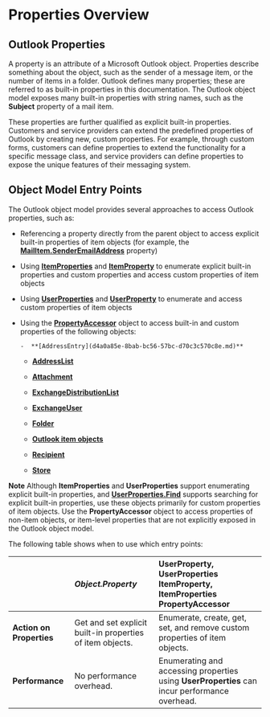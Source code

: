 
# Properties Overview


## Outlook Properties

A property is an attribute of a Microsoft Outlook object. Properties describe something about the object, such as the sender of a message item, or the number of items in a folder. Outlook defines many properties; these are referred to as built-in properties in this documentation. The Outlook object model exposes many built-in properties with string names, such as the  **Subject** property of a mail item. 

These properties are further qualified as explicit built-in properties. Customers and service providers can extend the predefined properties of Outlook by creating new, custom properties. For example, through custom forms, customers can define properties to extend the functionality for a specific message class, and service providers can define properties to expose the unique features of their messaging system.


## Object Model Entry Points

The Outlook object model provides several approaches to access Outlook properties, such as:


- Referencing a property directly from the parent object to access explicit built-in properties of item objects (for example, the  **[MailItem.SenderEmailAddress](a157894c-adf2-1cef-ec7c-8516dbef2b7f.md)** property)
    
- Using  **[ItemProperties](34a110ed-6617-72da-1e98-a9773c705b40.md)** and **[ItemProperty](3570d1f9-40ed-0a99-f63c-141134418c3b.md)** to enumerate explicit built-in properties and custom properties and access custom properties of item objects
    
- Using  **[UserProperties](20b49c86-d74f-9bda-382c-559af278c148.md)** and **[UserProperty](c94f642f-4368-d775-a79f-ce6c39bfe1fd.md)** to enumerate and access custom properties of item objects
    
- Using the  **[PropertyAccessor](2fc91e13-703c-3ec9-9066-ffee7144306c.md)** object to access built-in and custom properties of the following objects:
    
      -  **[AddressEntry](d4a0a85e-8bab-bc56-57bc-d70c3c570c8e.md)**
    
  -  **[AddressList](84611afe-48b1-185b-df4b-0f004e7436ff.md)**
    
  -  **[Attachment](3e11582b-ac90-0948-bc37-506570bb287b.md)**
    
  -  **[ExchangeDistributionList](2830dfba-6c0a-a81f-6b98-92ac2aafb59d.md)**
    
  -  **[ExchangeUser](6ec117d1-7fdb-aa36-b567-1242f8238df0.md)**
    
  -  **[Folder](3cf6cda8-6d70-666e-2643-9d9c5b9cacfc.md)**
    
  -  **[Outlook item objects](6ea4babf-facf-4018-ef5a-4a484e55153a.md)**
    
  -  **[Recipient](8cee4d79-ec55-52a4-710b-6456944ca86d.md)**
    
  -  **[Store](1eb22fe9-8849-7476-5388-2515b48591b9.md)**
    

 **Note**  Although  **ItemProperties** and **UserProperties** support enumerating explicit built-in properties, and **[UserProperties.Find](3b71ce5a-4bb0-fdab-a24e-02c631816b80.md)** supports searching for explicit built-in properties, use these objects primarily for custom properties of item objects. Use the **PropertyAccessor** object to access properties of non-item objects, or item-level properties that are not explicitly exposed in the Outlook object model.

The following table shows when to use which entry points:



|| _Object.Property_| **UserProperty, UserProperties**<br> **ItemProperty, ItemProperties**<br> **PropertyAccessor**|
|:-----|:-----|:-----|
| **Action on Properties**|Get and set explicit built-in properties of item objects. |Enumerate, create, get, set, and remove custom properties of item objects. |Enumerate explicit built-in properties and custom properties of item objects; create, get, set, and remove custom properties of item objects. |Get and set built-in properties, and create, get, set, and remove custom properties. Objects include item objects and the following:  **AddressEntry**,  **AddressList**,  **Attachment**,  **ExchangeUser**,  **ExchangeDistributionList**,  **Folder**,  **Recipient**, and  **Store**. Access properties by the appropriate namespaces. For more information, see  [Referencing Properties by Namespace](c1c7bfa9-64d7-81d2-84e7-f0a4c57780b3.md).|
| **Performance**|No performance overhead.|Enumerating and accessing properties using  **UserProperties** can incur performance overhead.|Enumerating and accessing properties using  **ItemProperties** can incur performance overhead.|Using the  **PropertyAccessor** to access properties incurs performance overhead. For getting or setting multiple properties, use **GetProperties** and **SetProperties** as opposed to repeated calls to **GetProperty** and **SetProperty**.|


